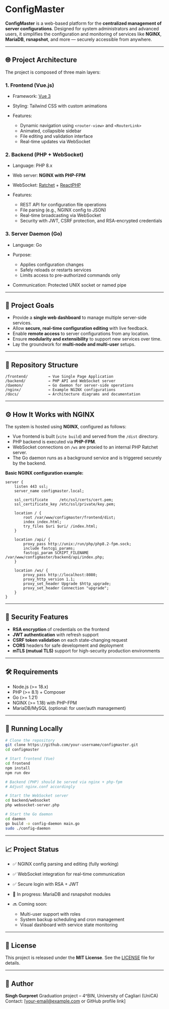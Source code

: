 # ConfigMaster

**ConfigMaster** is a web-based platform for the **centralized management of server configurations**. Designed for system administrators and advanced users, it simplifies the configuration and monitoring of services like **NGINX**, **MariaDB**, **rsnapshot**, and more — securely accessible from anywhere.

---

## 🌐 Project Architecture

The project is composed of three main layers:

### 1. Frontend (Vue.js)

* Framework: [Vue 3](https://vuejs.org/)
* Styling: Tailwind CSS with custom animations
* Features:

  * Dynamic navigation using `<router-view>` and `<RouterLink>`
  * Animated, collapsible sidebar
  * File editing and validation interface
  * Real-time updates via WebSocket

### 2. Backend (PHP + WebSocket)

* Language: PHP 8.x
* Web server: **NGINX with PHP-FPM**
* WebSocket: [Ratchet](http://socketo.me/) + [ReactPHP](https://reactphp.org/)
* Features:

  * REST API for configuration file operations
  * File parsing (e.g., NGINX config to JSON)
  * Real-time broadcasting via WebSocket
  * Security with JWT, CSRF protection, and RSA-encrypted credentials

### 3. Server Daemon (Go)

* Language: Go
* Purpose:

  * Applies configuration changes
  * Safely reloads or restarts services
  * Limits access to pre-authorized commands only
* Communication: Protected UNIX socket or named pipe

---

## 🚀 Project Goals

* Provide a **single web dashboard** to manage multiple server-side services.
* Allow **secure, real-time configuration editing** with live feedback.
* Enable **remote access** to server configurations from any location.
* Ensure **modularity and extensibility** to support new services over time.
* Lay the groundwork for **multi-node and multi-user** setups.

---

## 📁 Repository Structure

```
/frontend/         → Vue Single Page Application
/backend/          → PHP API and WebSocket server
/daemon/           → Go daemon for server-side operations
/nginx/            → Example NGINX configurations
/docs/             → Architecture diagrams and documentation
```

---

## ⚙️ How It Works with NGINX

The system is hosted using **NGINX**, configured as follows:

* Vue frontend is built (`vite build`) and served from the `/dist` directory.
* PHP backend is executed via **PHP-FPM**.
* WebSocket connections on `/ws` are proxied to an internal PHP Ratchet server.
* The Go daemon runs as a background service and is triggered securely by the backend.

**Basic NGINX configuration example:**

```nginx
server {
    listen 443 ssl;
    server_name configmaster.local;

    ssl_certificate     /etc/ssl/certs/cert.pem;
    ssl_certificate_key /etc/ssl/private/key.pem;

    location / {
        root /var/www/configmaster/frontend/dist;
        index index.html;
        try_files $uri $uri/ /index.html;
    }

    location /api/ {
        proxy_pass http://unix:/run/php/php8.2-fpm.sock;
        include fastcgi_params;
        fastcgi_param SCRIPT_FILENAME /var/www/configmaster/backend/api/index.php;
    }

    location /ws/ {
        proxy_pass http://localhost:8080;
        proxy_http_version 1.1;
        proxy_set_header Upgrade $http_upgrade;
        proxy_set_header Connection "upgrade";
    }
}
```

---

## 🔐 Security Features

* **RSA encryption** of credentials on the frontend
* **JWT authentication** with refresh support
* **CSRF token validation** on each state-changing request
* **CORS** headers for safe development and deployment
* **mTLS (mutual TLS)** support for high-security production environments

---

## 🛠 Requirements

* Node.js (>= 18.x)
* PHP (>= 8.1) + Composer
* Go (>= 1.21)
* NGINX (>= 1.18) with PHP-FPM
* MariaDB/MySQL (optional: for user/auth management)

---

## 🧪 Running Locally

```bash
# Clone the repository
git clone https://github.com/your-username/configmaster.git
cd configmaster

# Start frontend (Vue)
cd frontend
npm install
npm run dev

# Backend (PHP) should be served via nginx + php-fpm
# Adjust nginx.conf accordingly

# Start the WebSocket server
cd backend/websocket
php websocket-server.php

# Start the Go daemon
cd daemon
go build -o config-daemon main.go
sudo ./config-daemon
```

---

## 📈 Project Status

* ✅ NGINX config parsing and editing (fully working)
* ✅ WebSocket integration for real-time communication
* ✅ Secure login with RSA + JWT
* 🔄 In progress: MariaDB and rsnapshot modules
* 🔜 Coming soon:

  * Multi-user support with roles
  * System backup scheduling and cron management
  * Visual dashboard with service state monitoring

---

## 📄 License

This project is released under the **MIT License**.
See the [LICENSE](./LICENSE) file for details.

---

## 👤 Author

**Singh Gurpreet**
Graduation project – 4^BIN, University of Cagliari (UniCA)
Contact: \[[your-email@example.com](mailto:your-email@example.com) or GitHub profile link]
